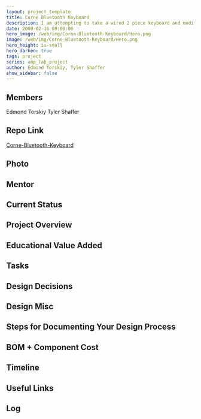 ```yaml
---
layout: project_template
title: Corne Bluetooth Keyboard
description: I am attempting to take a wired 2 piece keyboard and modify the design to make it completely wireless. This will be accomplished by using a bluetooth mesh network to have both pieces talk to each other, and STM32 chips as the brains of the operation.
date: 2000-02-16 09:00:00
hero_image: /web/img/Corne-Bluetooth-Keyboard/Hero.png
image: /web/img/Corne-Bluetooth-Keyboard/Hero.png
hero_height: is-small
hero_darken: true
tags: project
series: amp_lab_project
author: Edmond Torskiy, Tyler Shaffer
show_sidebar: false
---
```




## Members
Edmond Torskiy
Tyler Shaffer

## Repo Link
<a class="button is-link" href="https://github.com/Amp-Lab-at-VT/Corne-Bluetooth-Keyboard" >Corne-Bluetooth-Keyboard</a>

## Photo

## Mentor

## Current Status

## Project Overview


## Educational Value Added


## Tasks

## Design Decisions

## Design Misc

## Steps for Documenting Your Design Process

## BOM + Component Cost

## Timeline

## Useful Links

## Log
            